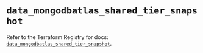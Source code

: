 # `data_mongodbatlas_shared_tier_snapshot`

Refer to the Terraform Registry for docs: [`data_mongodbatlas_shared_tier_snapshot`](https://registry.terraform.io/providers/mongodb/mongodbatlas/1.29.0/docs/data-sources/shared_tier_snapshot).
